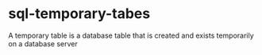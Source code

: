 # sql-temporary-tabes

A temporary table is a database table that is created and exists temporarily on a database server
